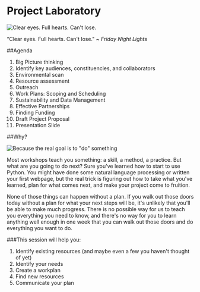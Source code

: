 # Project Laboratory


![Clear eyes. Full hearts. Can't lose.](https://github.com/GCDigitalFellows/ProjectLab/blob/master/images/clear-eyes.jpg "Clear eyes. Full Heart. Can't lose.")

“Clear eyes. Full hearts. Can't lose."
~ *Friday Night Lights*

##Agenda
1. Big Picture thinking
2. Identify key audiences, constituencies, and collaborators
3. Environmental scan
4. Resource assessment
5. Outreach 
6. Work Plans: Scoping and Scheduling
7. Sustainability and Data Management
8. Effective Partnerships
9. Finding Funding
10. Draft Project Proposal
11. Presentation Slide

##Why?

![Because the real goal is to "do" something](https://github.com/GCDigitalFellows/ProjectLab/blob/master/images/taylordo.jpg "Shut up and do.")

Most workshops teach you something: a skill, a method, a practice. But what are you going to do next? Sure you've learned how to start to use Python. You might have done some natural language processing or written your first webpage, but the real trick is figuring out how to take what you've learned, plan for what comes next, and make your project come to fruition. 

None of those things can happen without a plan. If you walk out those doors today without a plan for what your next steps will be, it's unlikely that you'll be able to make much progress. There is no possible way for us to teach you everything you need to know, and there's no way for you to learn anything well enough in one week that you can walk out those doors and do everything you want to do. 

###This session will help you: 

1. Identify existing resources (and maybe even a few you haven't thought of yet)
2. Identify your needs
3. Create a workplan 
4. Find new resources
5. Communicate your plan



